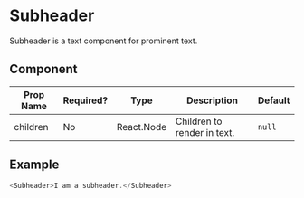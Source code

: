 # Subheader
Subheader is a text component for prominent text.

## Component

| Prop Name  | Required?  | Type       | Description                         | Default |
| ---------- | ---------- | ---------- | ----------------------------------- | ------- |
| children   | No         | React.Node | Children to render in text.         | `null`  |

## Example
```javascript
<Subheader>I am a subheader.</Subheader>
```
